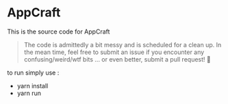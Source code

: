# AppCraft

This is the source code for AppCraft

> The code is admittedly a bit messy and is scheduled for a clean up. In the mean time, feel free to submit an issue if you encounter any confusing/weird/wtf bits ... or even better, submit a pull request! :clap:

to run simply use :
- yarn install
- yarn run
